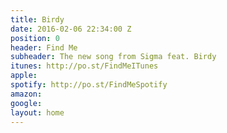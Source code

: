 ```yaml
---
title: Birdy
date: 2016-02-06 22:34:00 Z
position: 0
header: Find Me
subheader: The new song from Sigma feat. Birdy
itunes: http://po.st/FindMeITunes
apple: 
spotify: http://po.st/FindMeSpotify
amazon: 
google: 
layout: home
---
```



